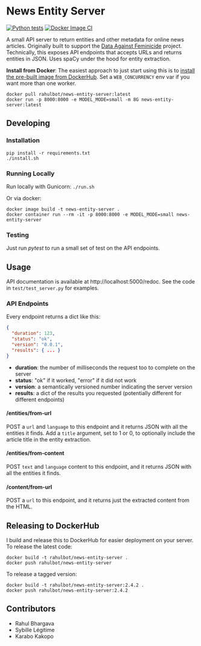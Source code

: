 News Entity Server
==================

[![Python tests](https://github.com/dataculturegroup/news-entity-server/actions/workflows/test.yml/badge.svg)](https://github.com/dataculturegroup/news-entity-server/actions/workflows/test.yml)
[![Docker Image CI](https://github.com/dataculturegroup/news-entity-server/actions/workflows/docker-image.yml/badge.svg)](https://github.com/dataculturegroup/news-entity-server/actions/workflows/docker-image.yml)

A small API server to return entities and other metadata for online news articles. Originally built to support the 
[Data Against Feminicide](https://datoscontrafeminicidio.net/) project. Technically, this exposes
API endpoints that accepts URLs and returns entities in JSON. Uses spaCy under the hood for entity extraction.


**Install from Docker**: The easiest approach to just start using this is to [install the pre-built image from 
DockerHub](https://hub.docker.com/r/rahulbot/news-entity-server). Set a `WEB_CONCURRENCY` env var if you want more than one worker.

```
docker pull rahulbot/news-entity-server:latest
docker run -p 8000:8000 -e MODEL_MODE=small -m 8G news-entity-server:latest
```

Developing
----------

### Installation

```
pip install -r requirements.txt
./install.sh
```

### Running Locally

Run locally with Gunicorn: `./run.sh`

Or via docker:
```
docker image build -t news-entity-server .
docker container run --rm -it -p 8000:8000 -e MODEL_MODE=small news-entity-server
```


### Testing

Just run *pytest* to run a small set of test on the API endpoints.


Usage
-----

API documentation is available at http://localhost:5000/redoc. See the code in `test/test_server.py` for examples.

### API Endpoints

Every endpoint returns a dict like this:

```json
{
  "duration": 123,
  "status": "ok",
  "version": "0.0.1", 
  "results": { ... }  
}
```

 * **duration**: the number of milliseconds the request too to complete on the server
 * **status**: "ok" if it worked, "error" if it did not work
 * **version**: a semantically versioned number indicating the server version
 * **results**: a dict of the results you requested (potentially different for different endpoints)


#### /entities/from-url

POST a `url` and `language` to this endpoint and it returns JSON with all the entities it finds. 
Add a `title` argument, set to 1 or 0, to optionally include the article title in the entity extraction.  

#### /entities/from-content

POST `text` and `language` content to this endpoint, and it returns JSON with all the entities it finds.

#### /content/from-url

POST a `url` to this endpoint, and it returns just the extracted content from the HTML.


Releasing to DockerHub
----------------------

I build and release this to DockerHub for easier deployment on your server. To release the latest code:

```
docker build -t rahulbot/news-entity-server .
docker push rahulbot/news-entity-server
```

To release a tagged version:

```
docker build -t rahulbot/news-entity-server:2.4.2 .
docker push rahulbot/news-entity-server:2.4.2
```

Contributors
------------

* Rahul Bhargava
* Sybille Légitime
* Karabo Kakopo
